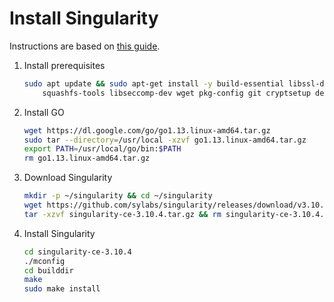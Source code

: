 # Install Singularity

Instructions are based on [this guide](https://singularity-tutorial.github.io/01-installation/).

1. Install prerequisites

   ```sh
   sudo apt update && sudo apt-get install -y build-essential libssl-dev uuid-dev libgpgme11-dev \
       squashfs-tools libseccomp-dev wget pkg-config git cryptsetup debootstrap
   ```

2. Install GO

   ```sh
   wget https://dl.google.com/go/go1.13.linux-amd64.tar.gz 
   sudo tar --directory=/usr/local -xzvf go1.13.linux-amd64.tar.gz
   export PATH=/usr/local/go/bin:$PATH
   rm go1.13.linux-amd64.tar.gz
   ```

   <!-- **Reload the shell** by typing in `bash` or `zsh`, based on your shell. -->

3. Download Singularity

   ```sh
   mkdir -p ~/singularity && cd ~/singularity
   wget https://github.com/sylabs/singularity/releases/download/v3.10.4/singularity-ce-3.10.4.tar.gz
   tar -xzvf singularity-ce-3.10.4.tar.gz && rm singularity-ce-3.10.4.tar.gz
   ```

4. Install Singularity

   ```sh
   cd singularity-ce-3.10.4
   ./mconfig
   cd builddir
   make
   sudo make install
   ```